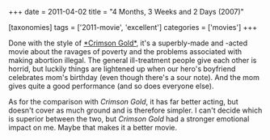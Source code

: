 +++
date = 2011-04-02
title = "4 Months, 3 Weeks and 2 Days (2007)"

[taxonomies]
tags = ['2011-movie', 'excellent']
categories = ['movies']
+++

Done with the style of [\*Crimson Gold\*], it\'s a superbly-made and
-acted movie about the ravages of poverty and the problems associated
with making abortion illegal. The general ill-treatment people give each
other is horrid, but luckily things are lightened up when our hero\'s
boyfriend celebrates mom\'s birthday (even though there\'s a sour note).
And the mom gives quite a good performance (and so does everyone else).

As for the comparison with *Crimson Gold*, it has far better acting, but
doesn\'t cover as much ground and is therefore simpler. I can\'t decide
which is superior between the two, but *Crimson Gold* had a stronger
emotional impact on me. Maybe that makes it a better movie.

  [\*Crimson Gold\*]: http://movies.tshepang.net/crimson-gold-2003
